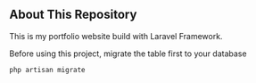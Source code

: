 ## About This Repository

This is my portfolio website build with Laravel Framework.

Before using this project, migrate the table first to your database
```
php artisan migrate
```
